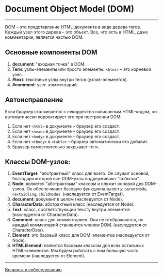 # Document Object Model (DOM)
____
DOM – это представление HTML-документа в виде дерева тегов. Каждый узел этого дерева – это объект. Все, что есть в HTML, даже комментарии, является частью DOM.

## Основные компоненты DOM
1. **document**: "входная точка" в DOM.
2. **Теги**: узлы-элементы или просто элементы. `<html>` – это корневой узел.
3. **#text**: текстовые узлы внутри тегов (узлов-элементов).
4. **#comment**: узел-комментарий.

## Автоисправление
Если браузер сталкивается с некорректно написанным HTML-кодом, он автоматически корректирует его при построении DOM.
1. Если нет `<html>` в документе – браузер его создаст.
2. Если нет `<head>` в документе – браузер его создаст.
3. Если нет `<body>` в документе – браузер его создаст.
4. Если нет `<tbody>` в `<table>` – браузер автоматически его добавит.
5. Браузер самостоятельно закрывает теги.

## Классы DOM-узлов:
1. **EventTarget**: "абстрактный" класс для всего. Он служит основой, благодаря которой все DOM-узлы поддерживают "события".
2. **Node**: является "абстрактным" классом и служит основой для DOM-узлов. Он обеспечивает базовую функциональность: `parentNode`, `nextSibling`, `childNodes`. (наследуется от EventTarget).
3. **document**: документ в целом (наследуется от Node).
4. **CharacterData**: абстрактный класс (наследуется от Node).
5. **Text**: класс, соответствующий тексту внутри элементов (наследуется от CharacterData).
6. **Comment**: класс для комментариев. Они не отображаются, но каждый комментарий становится членом DOM. (наследуется от CharacterData).
7. **Element**: это базовый класс для DOM-элементов (наследуется от Node).
8. **HTMLElement**: является базовым классом для всех остальных HTML-элементов. Мы будем работать с ним большую часть времени (наследуется от Element).
____
[Вопросы к собеседованию](../../README.md)